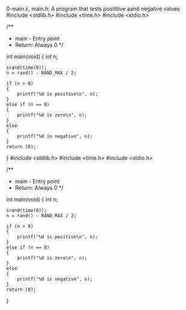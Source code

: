 0-main.c, main.h: A program that tests posititive aand negative values
#include <stdlib.h>
#include <time.h>
#include <stdio.h>

/**
 * main - Entry point
 * Return: Always 0
 */

int main(void)
{
	int n;

	srand(time(0));
	n = rand() - RAND_MAX / 2;

	if (n > 0)
	{
		printf("%d is positive\n", n);
	}
	else if (n == 0)
	{
		printf("%d is zero\n", n);
	}
	else
	{
		printf("%d is negative", n);
	}
	return (0);
}
#include <stdlib.h>
#include <time.h>
#include <stdio.h>

/**
 * main - Entry point
 * Return: Always 0
 */

int main(void)
{
	int n;

	srand(time(0));
	n = rand() - RAND_MAX / 2;

	if (n > 0)
	{
		printf("%d is positive\n", n);
	}
	else if (n == 0)
	{
		printf("%d is zero\n", n);
	}
	else
	{
		printf("%d is negative", n);
	}
	return (0);
}
